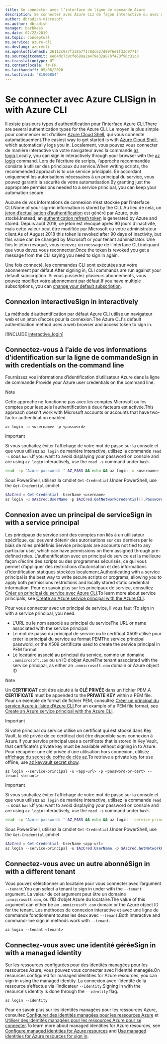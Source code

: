 ```yaml
---
title: Se connecter avec l’interface de ligne de commande Azure
description: Se connecter avec Azure CLI de façon interactive ou avec des informations d’identification locales
author: dbradish-microsoft
ms.author: dbradish
manager: barbkess
ms.date: 02/22/2019
ms.topic: conceptual
ms.service: azure-cli
ms.devlang: azurecli
ms.openlocfilehash: 26112c9a7f338a7f178dc627d89f6e1f33d97714
ms.sourcegitcommit: ee64dc738cfe689a2a479e32a87bf420f96c31c8
ms.translationtype: HT
ms.contentlocale: fr-FR
ms.lasthandoff: 05/06/2020
ms.locfileid: "81006854"
---
```

# <a name="sign-in-with-azure-cli"></a><span data-ttu-id="eb5d4-103">Se connecter avec Azure CLI</span><span class="sxs-lookup"><span data-stu-id="eb5d4-103">Sign in with Azure CLI</span></span> 

<span data-ttu-id="eb5d4-104">Il existe plusieurs types d’authentification pour l’interface Azure CLI.</span><span class="sxs-lookup"><span data-stu-id="eb5d4-104">There are several authentication types for the Azure CLI.</span></span> <span data-ttu-id="eb5d4-105">Le moyen le plus simple pour commencer est d’utiliser [Azure Cloud Shell](/azure/cloud-shell/overview), qui vous connecte automatiquement.</span><span class="sxs-lookup"><span data-stu-id="eb5d4-105">The easiest way to get started is with [Azure Cloud Shell](/azure/cloud-shell/overview), which automatically logs you in.</span></span>
<span data-ttu-id="eb5d4-106">Localement, vous pouvez vous connecter de manière interactive via votre navigateur avec la commande [az login](/cli/azure/reference-index#az-login).</span><span class="sxs-lookup"><span data-stu-id="eb5d4-106">Locally, you can sign in interactively through your browser with the [az login](/cli/azure/reference-index#az-login) command.</span></span> <span data-ttu-id="eb5d4-107">Lors de l’écriture de scripts, l’approche recommandée consiste à utiliser des principaux du service.</span><span class="sxs-lookup"><span data-stu-id="eb5d4-107">When writing scripts, the recommended approach is to use service principals.</span></span> <span data-ttu-id="eb5d4-108">En accordant uniquement les autorisations nécessaires à un principal du service, vous pouvez garantir la sécurité de votre automatisation.</span><span class="sxs-lookup"><span data-stu-id="eb5d4-108">By granting just the appropriate permissions needed to a service principal, you can keep your automation secure.</span></span>

<span data-ttu-id="eb5d4-109">Aucune de vos informations de connexion n’est stockée par l’interface CLI.</span><span class="sxs-lookup"><span data-stu-id="eb5d4-109">None of your sign-in information is stored by the CLI.</span></span> <span data-ttu-id="eb5d4-110">Au lieu de cela, un [jeton d’actualisation d’authentification](https://docs.microsoft.com/azure/active-directory/develop/v1-id-and-access-tokens#refresh-tokens) est généré par Azure, puis stocké.</span><span class="sxs-lookup"><span data-stu-id="eb5d4-110">Instead, an [authentication refresh token](https://docs.microsoft.com/azure/active-directory/develop/v1-id-and-access-tokens#refresh-tokens) is generated by Azure and stored.</span></span> <span data-ttu-id="eb5d4-111">Depuis août 2018, ce jeton est révoqué après 90 jours d’inactivité, mais cette valeur peut être modifiée par Microsoft ou votre administrateur client.</span><span class="sxs-lookup"><span data-stu-id="eb5d4-111">As of August 2018 this token is revoked after 90 days of inactivity, but this value can be changed by Microsoft or your tenant administrator.</span></span> <span data-ttu-id="eb5d4-112">Une fois le jeton révoqué, vous recevez un message de l’interface CLI indiquant que vous devez vous reconnecter.</span><span class="sxs-lookup"><span data-stu-id="eb5d4-112">Once the token is revoked you get a message from the CLI saying you need to sign in again.</span></span>

<span data-ttu-id="eb5d4-113">Une fois connecté, les commandes CLI sont exécutées sur votre abonnement par défaut.</span><span class="sxs-lookup"><span data-stu-id="eb5d4-113">After signing in, CLI commands are run against your default subscription.</span></span> <span data-ttu-id="eb5d4-114">Si vous possédez plusieurs abonnements, vous pouvez [modifier votre abonnement par défaut](manage-azure-subscriptions-azure-cli.md).</span><span class="sxs-lookup"><span data-stu-id="eb5d4-114">If you have multiple subscriptions, you can [change your default subscription](manage-azure-subscriptions-azure-cli.md).</span></span>

## <a name="sign-in-interactively"></a><span data-ttu-id="eb5d4-115">Connexion interactive</span><span class="sxs-lookup"><span data-stu-id="eb5d4-115">Sign in interactively</span></span>

<span data-ttu-id="eb5d4-116">La méthode d’authentification par défaut Azure CLI utilise un navigateur web et un jeton d’accès pour la connexion.</span><span class="sxs-lookup"><span data-stu-id="eb5d4-116">The Azure CLI's default authentication method uses a web browser and access token to sign in.</span></span>

[!INCLUDE [interactive_login](includes/interactive-login.md)]

## <a name="sign-in-with-credentials-on-the-command-line"></a><span data-ttu-id="eb5d4-117">Connectez-vous à l’aide de vos informations d’identification sur la ligne de commande</span><span class="sxs-lookup"><span data-stu-id="eb5d4-117">Sign in with credentials on the command line</span></span>

<span data-ttu-id="eb5d4-118">Fournissez vos informations d’identification d’utilisateur Azure dans la ligne de commande.</span><span class="sxs-lookup"><span data-stu-id="eb5d4-118">Provide your Azure user credentials on the command line.</span></span>

> [!Note]
> <span data-ttu-id="eb5d4-119">Cette approche ne fonctionne pas avec les comptes Microsoft ou les comptes pour lesquels l’authentification à deux facteurs est activée.</span><span class="sxs-lookup"><span data-stu-id="eb5d4-119">This approach doesn't work with Microsoft accounts or accounts that have two-factor authentication enabled.</span></span>

```azurecli-interactive
az login -u <username> -p <password>
```

> [!IMPORTANT]
> <span data-ttu-id="eb5d4-120">Si vous souhaitez éviter l’affichage de votre mot de passe sur la console et que vous utilisez `az login` de manière interactive, utilisez la commande `read -s` sous `bash`.</span><span class="sxs-lookup"><span data-stu-id="eb5d4-120">If you want to avoid displaying your password on console and are using `az login` interactively, use the `read -s` command under `bash`.</span></span>
>
> ```bash
> read -sp "Azure password: " AZ_PASS && echo && az login -u <username> -p $AZ_PASS
> ```
>
> <span data-ttu-id="eb5d4-121">Sous PowerShell, utilisez la cmdlet `Get-Credential`.</span><span class="sxs-lookup"><span data-stu-id="eb5d4-121">Under PowerShell, use the `Get-Credential` cmdlet.</span></span>
>
> ```powershell
> $AzCred = Get-Credential -UserName <username>
> az login -u $AzCred.UserName -p $AzCred.GetNetworkCredential().Password
> ```

## <a name="sign-in-with-a-service-principal"></a><span data-ttu-id="eb5d4-122">Connexion avec un principal de service</span><span class="sxs-lookup"><span data-stu-id="eb5d4-122">Sign in with a service principal</span></span>

<span data-ttu-id="eb5d4-123">Les principaux de service sont des comptes non liés à un utilisateur spécifique, qui peuvent détenir des autorisations sur ces derniers par le biais de rôles prédéfinis.</span><span class="sxs-lookup"><span data-stu-id="eb5d4-123">Service principals are accounts not tied to any particular user, which can have permissions on them assigned through pre-defined roles.</span></span> <span data-ttu-id="eb5d4-124">L’authentification avec un principal de service est la meilleure façon d’écrire des scripts ou des programmes sécurisés, ce qui vous permet d’appliquer des restrictions d’autorisation et des informations d’identification statiques stockées localement.</span><span class="sxs-lookup"><span data-stu-id="eb5d4-124">Authenticating with a service principal is the best way to write secure scripts or programs, allowing you to apply both permissions restrictions and locally stored static credential information.</span></span> <span data-ttu-id="eb5d4-125">Pour en savoir plus sur les principaux de service, consultez [Créer un principal du service avec Azure CLI](/cli/azure/create-an-azure-service-principal-azure-cli#sign-in-using-a-service-principal).</span><span class="sxs-lookup"><span data-stu-id="eb5d4-125">To learn more about service principals, see [Create an Azure service principal with the Azure CLI](/cli/azure/create-an-azure-service-principal-azure-cli#sign-in-using-a-service-principal).</span></span>

<span data-ttu-id="eb5d4-126">Pour vous connecter avec un principal de service, il vous faut :</span><span class="sxs-lookup"><span data-stu-id="eb5d4-126">To sign in with a service principal, you need:</span></span>

* <span data-ttu-id="eb5d4-127">L’URL ou le nom associé au principal du service</span><span class="sxs-lookup"><span data-stu-id="eb5d4-127">The URL or name associated with the service principal</span></span>
* <span data-ttu-id="eb5d4-128">Le mot de passe du principal de service ou le certificat X509 utilisé pour créer le principal du service au format PEM</span><span class="sxs-lookup"><span data-stu-id="eb5d4-128">The service principal password, or the X509 certificate used to create the service principal in PEM format</span></span>
* <span data-ttu-id="eb5d4-129">Le locataire associé au principal du service, comme un domaine `.onmicrosoft.com` ou un ID d’objet Azure</span><span class="sxs-lookup"><span data-stu-id="eb5d4-129">The tenant associated with the service principal, as either an `.onmicrosoft.com` domain or Azure object ID</span></span>

> [!NOTE]
> <span data-ttu-id="eb5d4-130">Un **CERTIFICAT** doit être ajouté à la **CLÉ PRIVÉE** dans un fichier PEM.</span><span class="sxs-lookup"><span data-stu-id="eb5d4-130">A **CERTIFICATE** must be appended to the **PRIVATE KEY** within a PEM file.</span></span>  <span data-ttu-id="eb5d4-131">Pour un exemple de format de fichier PEM, consultez [Créer un principal du service Azure à l’aide d’Azure CLI](/cli/azure/create-an-azure-service-principal-azure-cli#sign-in-using-a-service-principal).</span><span class="sxs-lookup"><span data-stu-id="eb5d4-131">For an example of a PEM file format, see [Create an Azure service principal with the Azure CLI](/cli/azure/create-an-azure-service-principal-azure-cli#sign-in-using-a-service-principal).</span></span> 
>

> [!IMPORTANT]
>
> <span data-ttu-id="eb5d4-132">Si votre principal du service utilise un certificat qui est stocké dans Key Vault, la clé privée de ce certificat doit être disponible sans connexion à Azure.</span><span class="sxs-lookup"><span data-stu-id="eb5d4-132">If your service principal uses a certificate that is stored in Key Vault, that certificate's private key must be available without signing in to Azure.</span></span> <span data-ttu-id="eb5d4-133">Pour récupérer une clé privée d’une utilisation hors connexion, utilisez [affichage du secret du coffre de clés az](/cli/azure/keyvault/secret).</span><span class="sxs-lookup"><span data-stu-id="eb5d4-133">To retrieve a private key for use offline, use [az keyvault secret show](/cli/azure/keyvault/secret).</span></span>

```azurecli-interactive
az login --service-principal -u <app-url> -p <password-or-cert> --tenant <tenant>
```

> [!IMPORTANT]
> <span data-ttu-id="eb5d4-134">Si vous souhaitez éviter l’affichage de votre mot de passe sur la console et que vous utilisez `az login` de manière interactive, utilisez la commande `read -s` sous `bash`.</span><span class="sxs-lookup"><span data-stu-id="eb5d4-134">If you want to avoid displaying your password on console and are using `az login` interactively, use the `read -s` command under `bash`.</span></span>
>
> ```bash
> read -sp "Azure password: " AZ_PASS && echo && az login --service-principal -u <app-url> -p $AZ_PASS --tenant <tenant>
> ```
>
> <span data-ttu-id="eb5d4-135">Sous PowerShell, utilisez la cmdlet `Get-Credential`.</span><span class="sxs-lookup"><span data-stu-id="eb5d4-135">Under PowerShell, use the `Get-Credential` cmdlet.</span></span>
>
> ```powershell
> $AzCred = Get-Credential -UserName <app-url>
> az login --service-principal -u $AzCred.UserName -p $AzCred.GetNetworkCredential().Password --tenant <tenant>
> ```

## <a name="sign-in-with-a-different-tenant"></a><span data-ttu-id="eb5d4-136">Connectez-vous avec un autre abonné</span><span class="sxs-lookup"><span data-stu-id="eb5d4-136">Sign in with a different tenant</span></span>

<span data-ttu-id="eb5d4-137">Vous pouvez sélectionner un locataire pour vous connecter avec l’argument `--tenant`.</span><span class="sxs-lookup"><span data-stu-id="eb5d4-137">You can select a tenant to sign in under with the `--tenant` argument.</span></span> <span data-ttu-id="eb5d4-138">La valeur de cet argument peut être un domaine `.onmicrosoft.com`, ou l’ID d’objet Azure du locataire.</span><span class="sxs-lookup"><span data-stu-id="eb5d4-138">The value of this argument can either be an `.onmicrosoft.com` domain or the Azure object ID for the tenant.</span></span> <span data-ttu-id="eb5d4-139">Les méthodes de connexion interactive et avec une ligne de commande fonctionnent toutes les deux avec `--tenant`.</span><span class="sxs-lookup"><span data-stu-id="eb5d4-139">Both interactive and command-line sign in methods work with `--tenant`.</span></span>

```azurecli-interactive
az login --tenant <tenant>
```

## <a name="sign-in-with-a-managed-identity"></a><span data-ttu-id="eb5d4-140">Connectez-vous avec une identité gérée</span><span class="sxs-lookup"><span data-stu-id="eb5d4-140">Sign in with a managed identity</span></span>

<span data-ttu-id="eb5d4-141">Sur les ressources configurées pour des identités managées pour les ressources Azure, vous pouvez vous connecter avec l’identité managée.</span><span class="sxs-lookup"><span data-stu-id="eb5d4-141">On resources configured for managed identities for Azure resources, you can sign in using the managed identity.</span></span> <span data-ttu-id="eb5d4-142">La connexion avec l’identité de la ressource s’effectue via l’indicateur `--identity`.</span><span class="sxs-lookup"><span data-stu-id="eb5d4-142">Signing in with the resource's identity is done through the `--identity` flag.</span></span>

```azurecli-interactive
az login --identity
```

<span data-ttu-id="eb5d4-143">Pour en savoir plus sur les identités managées pour les ressources Azure, consultez [Configurer des identités managées pour les ressources Azure](https://docs.microsoft.com/azure/active-directory/managed-identities-azure-resources/qs-configure-cli-windows-vm) et [Utiliser des identités managées pour les ressources Azure pour se connecter](https://docs.microsoft.com/azure/active-directory/managed-identities-azure-resources/how-to-use-vm-sign-in).</span><span class="sxs-lookup"><span data-stu-id="eb5d4-143">To learn more about managed identities for Azure resources, see [Configure managed identities for Azure resources](https://docs.microsoft.com/azure/active-directory/managed-identities-azure-resources/qs-configure-cli-windows-vm) and [Use managed identities for Azure resources for sign in](https://docs.microsoft.com/azure/active-directory/managed-identities-azure-resources/how-to-use-vm-sign-in).</span></span>
